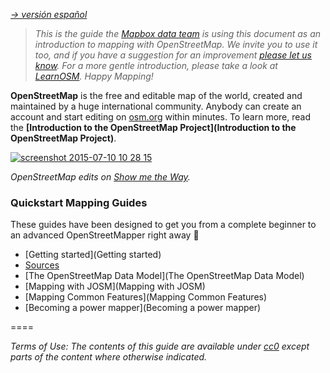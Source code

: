 *[-> versión español](https://github.com/mapbox/mapping/wiki/Mapeando-con-OpenStreetMap)*

>*This is the guide the [Mapbox data team](http://wiki.openstreetmap.org/wiki/Mapbox#Mapbox_Data_Team) is using this document as an introduction to mapping with OpenStreetMap. We invite you to use it too, and if you have a suggestion for an improvement [please let us know](https://github.com/mapbox/mapping/issues). For a more gentle introduction, please take a look at [LearnOSM](http://learnosm.org/en/beginner/introduction/). Happy Mapping!*

**OpenStreetMap** is the free and editable map of the world, created and maintained by a huge international community. Anybody can create an account and start editing on [osm.org](http://osm.org) within minutes. To learn more, read the **[Introduction to the OpenStreetMap Project](Introduction to the OpenStreetMap Project)**.

[![screenshot 2015-07-10 10 28 15](https://camo.githubusercontent.com/f37df4557abce99c195329587f330b1f3d5f2663/68747470733a2f2f73332e616d617a6f6e6177732e636f6d2f662e636c2e6c792f6974656d732f325a3038316a304533523435324f3033306f33552f736d74772e676966)](http://osmlab.github.io/show-me-the-way/)

*OpenStreetMap edits on [Show me the Way](http://osmlab.github.io/show-me-the-way/).*

### Quickstart Mapping Guides
These guides have been designed to get you from a complete beginner to an advanced OpenStreetMapper right away :rocket: 
- [Getting started](Getting started)
- [Sources](Sources)
- [The OpenStreetMap Data Model](The OpenStreetMap Data Model)
- [Mapping with JOSM](Mapping with JOSM)
- [Mapping Common Features](Mapping Common Features)
- [Becoming a power mapper](Becoming a power mapper)


====

*Terms of Use: The contents of this guide are available under [cc0](https://creativecommons.org/publicdomain/zero/1.0/) except parts of the content where otherwise indicated.*